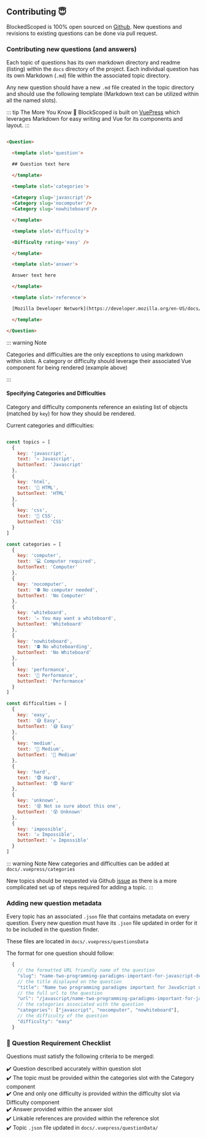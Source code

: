## Contributing 😇

BlockedScoped is 100% open sourced on [Github](https://github.com/ah100101/BlockScoped). New questions and revisions to existing questions can be done via pull request.

###  Contributing new questions (and answers)

Each topic of questions has its own markdown directory and readme (listing) within the `docs` directory of the project. Each individual question has its own Markdown (`.md`) file within the associated topic directory.

Any new question should have a new `.md` file created in the topic directory and should use the following template (Markdown text can be utilized within all the named slots).

::: tip The More You Know 🌈
BlockScoped is built on [VuePress](https://vuepress.vuejs.org/) which leverages Markdown for easy writing and Vue for its components and layout.
:::

```html

<Question>

  <template slot='question'>

  ## Question text here

  </template>

  <template slot='categories'>
  
  <Category slug='javascript'/>
  <Category slug='nocomputer'/>
  <Category slug='nowhiteboard'/>  

  </template>

  <template slot='difficulty'>

  <Difficulty rating='easy' />  

  </template>

  <template slot='answer'>

  Answer text here

  </template>

  <template slot='reference'>

  [Mozilla Developer Network](https://developer.mozilla.org/en-US/docs/Glossary/Falsy)

  </template>

</Question>

```

::: warning Note

Categories and difficulties are the only exceptions to using markdown within slots. A category or difficulty should leverage their associated Vue component for being rendered (example above)

:::

#### Specifying Categories and Difficulties

Category and difficulty components reference an existing list of objects (matched by `key`) for how they should be rendered.

Current categories and difficulties:

```javascript

const topics = [
  {
    key: 'javascript',
    text: '⚛️ Javascript',
    buttonText: 'Javascript'
  },
  {
    key: 'html',
    text: '🔨 HTML',
    buttonText: 'HTML'
  },
  {
    key: 'css',
    text: '📃 CSS',
    buttonText: 'CSS'
  }
]

const categories = [
  { 
    key: 'computer',
    text: '💻 Computer required',
    buttonText: 'Computer'
  },
  { 
    key: 'nocomputer',
    text: '⛔️ No computer needed',
    buttonText: 'No Computer'
  },
  { 
    key: 'whiteboard',
    text: '✏️ You may want a whiteboard',
    buttonText: 'Whiteboard'
  },
  { 
    key: 'nowhiteboard',
    text: '⛔️ No whiteboarding',
    buttonText: 'No Whiteboard'
  },
  {
    key: 'performance',
    text: '🚀 Performance',
    buttonText: 'Performance'
  }
]

const difficulties = [
  { 
    key: 'easy',
    text: '😅 Easy',
    buttonText: '😅 Easy'
  },
  { 
    key: 'medium',
    text: '🤔 Medium',
    buttonText: '🤔 Medium'
  },
  { 
    key: 'hard',
    text: '😨 Hard',
    buttonText: '😨 Hard'
  },
  { 
    key: 'unknown',
    text: '😵 Not so sure about this one',
    buttonText: '😵 Unknown'
  },
  { 
    key: 'impossible',
    text: '☠️ Impossible',
    buttonText: '☠️ Impossible'
  }
]
```
::: warning Note
New categories and difficulties can be added at `docs/.vuepress/categories`

New topics should be requested via Github [issue](https://github.com/ah100101/BlockScoped/issues/new?title=New+Topic+Request:[topic%20name]&labels=enhancement&assignee=ah100101) as there is a more complicated set up of steps required for adding a topic.
:::

### Adding new question metadata

Every topic has an associated `.json` file that contains metadata on every question. Every new question must have its `.json` file updated in order for it to be included in the question finder. 

These files are located in `docs/.vuepress/questionsData`

The format for one question should follow:

```javascript
  {
    // the formatted URL friendly name of the question
    "slug": "name-two-programming-paradigms-important-for-javascript-developers", 
    // the title displayed on the question
    "title": "Name two programming paradigms important for JavaScript developers.", 
    // the full url to the question
    "url": "/javascript/name-two-programming-paradigms-important-for-javascript-developers",
    // the categories associated with the question
    "categories": ["javascript", "nocomputer", "nowhiteboard"],
    // the difficulty of the question
    "difficulty": "easy"
  }
```

### 💯 Question Requirement Checklist

Questions must satisfy the following criteria to be merged:

:heavy_check_mark: Question described accurately within question slot  
:heavy_check_mark: The topic must be provided within the categories slot with the Category component  
:heavy_check_mark: One and only one difficulty is provided within the difficulty slot via Difficulty component  
:heavy_check_mark: Answer provided within the answer slot  
:heavy_check_mark: Linkable references are provided within the reference slot  
:heavy_check_mark: Topic `.json` file updated in `docs/.vuepress/questionData/`
